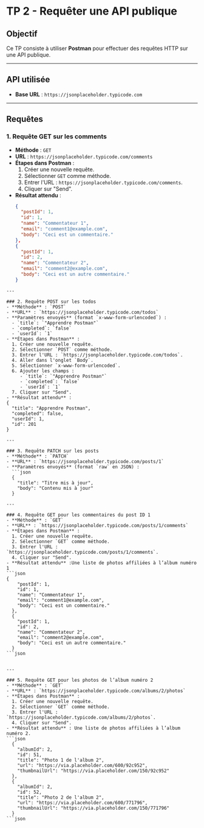 # TP 2 - Requêter une API publique

## Objectif
Ce TP consiste à utiliser **Postman** pour effectuer des requêtes HTTP sur une API publique.

---

## API utilisée
- **Base URL** : `https://jsonplaceholder.typicode.com`

---

## Requêtes

### 1. Requête GET sur les comments
- **Méthode** : `GET`
- **URL** : `https://jsonplaceholder.typicode.com/comments`
- **Étapes dans Postman** :
  1. Créer une nouvelle requête.
  2. Sélectionner `GET` comme méthode.
  3. Entrer l'URL : `https://jsonplaceholder.typicode.com/comments`.
  4. Cliquer sur "Send".
- **Résultat attendu** :
  ```json
  {
    "postId": 1,
    "id": 1,
    "name": "Commentateur 1",
    "email": "comment1@example.com",
    "body": "Ceci est un commentaire."
  },
  {
    "postId": 1,
    "id": 2,
    "name": "Commentateur 2",
    "email": "comment2@example.com",
    "body": "Ceci est un autre commentaire."
  }
```
---

### 2. Requête POST sur les todos
- **Méthode** : `POST`
- **URL** : `https://jsonplaceholder.typicode.com/todos`
- **Paramètres envoyés** (format `x-www-form-urlencoded`) :
  - `title`: `"Apprendre Postman"`
  - `completed`: `false`
  - `userId`: `1`
- **Étapes dans Postman** :
  1. Créer une nouvelle requête.
  2. Sélectionner `POST` comme méthode.
  3. Entrer l'URL : `https://jsonplaceholder.typicode.com/todos`.
  4. Aller dans l'onglet `Body`.
  5. Sélectionner `x-www-form-urlencoded`.
  6. Ajouter les champs :
     - `title`: `"Apprendre Postman"`
     - `completed`: `false`
     - `userId`: `1`
  7. Cliquer sur "Send".
- **Résultat attendu** :
{
  "title": "Apprendre Postman",
  "completed": false,
  "userId": 1,
  "id": 201
}

---

### 3. Requête PATCH sur les posts
- **Méthode** : `PATCH`
- **URL** : `https://jsonplaceholder.typicode.com/posts/1`
- **Paramètres envoyés** (format `raw` en JSON) :
  ```json
  {
    "title": "Titre mis à jour",
    "body": "Contenu mis à jour"
  }
  
---

### 4. Requête GET pour les commentaires du post ID 1
- **Méthode** : `GET`
- **URL** : `https://jsonplaceholder.typicode.com/posts/1/comments`
- **Étapes dans Postman** :
  1. Créer une nouvelle requête.
  2. Sélectionner `GET` comme méthode.
  3. Entrer l'URL : `https://jsonplaceholder.typicode.com/posts/1/comments`.
  4. Cliquer sur "Send".
- **Résultat attendu** :Une liste de photos affiliées à l’album numéro 1
```json
{
    "postId": 1,
    "id": 1,
    "name": "Commentateur 1",
    "email": "comment1@example.com",
    "body": "Ceci est un commentaire."
  },
  {
    "postId": 1,
    "id": 2,
    "name": "Commentateur 2",
    "email": "comment2@example.com",
    "body": "Ceci est un autre commentaire."
  }
```json


---

### 5. Requête GET pour les photos de l’album numéro 2
- **Méthode** : `GET`
- **URL** : `https://jsonplaceholder.typicode.com/albums/2/photos`
- **Étapes dans Postman** :
  1. Créer une nouvelle requête.
  2. Sélectionner `GET` comme méthode.
  3. Entrer l'URL : `https://jsonplaceholder.typicode.com/albums/2/photos`.
  4. Cliquer sur "Send".
- **Résultat attendu** : Une liste de photos affiliées à l’album numéro 2.
```json
  {
    "albumId": 2,
    "id": 51,
    "title": "Photo 1 de l'album 2",
    "url": "https://via.placeholder.com/600/92c952",
    "thumbnailUrl": "https://via.placeholder.com/150/92c952"
  },
  {
    "albumId": 2,
    "id": 52,
    "title": "Photo 2 de l'album 2",
    "url": "https://via.placeholder.com/600/771796",
    "thumbnailUrl": "https://via.placeholder.com/150/771796"
  }
```json

